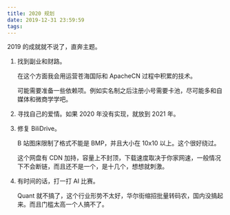 ```yaml
---
title: 2020 规划
date: 2019-12-31 23:59:59
tags:
---
```


2019 的成就就不说了，直奔主题。

1.  找到副业和财路。

    在这个方面我会用运营苍海国际和 ApacheCN 过程中积累的技术。
    
    可能需要准备一些依赖项。例如实名制之后注册小号需要卡池，尽可能多和自媒体和微商学学吧。

2.  寻找自己的爱情。如果 2020 年没有实现，就放到 2021 年。

3.  修复 BiliDrive。

    B 站图床限制了格式不能是 BMP，并且大小在 10x10 以上。这个很好绕过。
    
    这个网盘有 CDN 加持，容量上不封顶，下载速度取决于你家网速，一般情况下不会断链，而且还不是一个，是十几个，想想就刺激。

4.  有时间的话，打一打 AI 比赛。

    Quant 就不搞了，这个行业形势不太好，华尔街缩招批量转码农，国内没搞起来。而且门槛太高一个人搞不了。